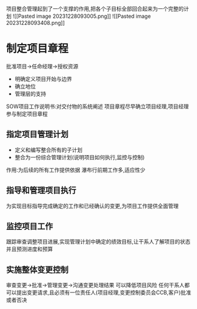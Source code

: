 项目整合管理起到了一个支撑的作用,把各个子目标全部回合起来为一个完整的计划
![[Pasted image 20231228093005.png]]
![[Pasted image 20231228093408.png]]
# 制定项目章程
批准项目->任命经理->授权资源
- 明确定义项目开始与边界
- 确立地位
- 管理层的支持

SOW项目工作说明书:对交付物的系统阐述
项目章程尽早确立项目经理,项目经理参与制定项目章程
## 指定项目管理计划
- 定义和编写整合所有的子计划
- 整合为一份综合管理计划(说明项目如何执行,监控与控制)

作用:为后续的所有工作提供依据
瀑布行前期工作多,适应性少

## 指导和管理项目执行
为实现目标指导完成确定的工作和已经确认的变更,为项目工作提供全面管理
## 监控项目工作
跟踪审查调整项目进展,实现管理计划中确定的绩效目标,让干系人了解项目的状态并且预测进度和预算

## 实施整体变更控制
审查变更->批准->管理变更->沟通变更处理结果
可以降低项目风险
任何干系人都可以提出变更请求,且必须有一位责任人(项目经理,变更控制委员会CCB,客户)批准或者否决